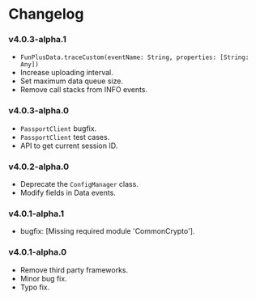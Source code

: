 # Changelog

### v4.0.3-alpha.1

* `FunPlusData.traceCustom(eventName: String, properties: [String: Any])`
* Increase uploading interval.
* Set maximum data queue size.
* Remove call stacks from INFO events.

### v4.0.3-alpha.0

* `PassportClient` bugfix.
* `PassportClient` test cases.
* API to get current session ID.

### v4.0.2-alpha.0

* Deprecate the `ConfigManager` class.
* Modify fields in Data events.

### v4.0.1-alpha.1

* bugfix: [Missing required module 'CommonCrypto'].

### v4.0.1-alpha.0

* Remove third party frameworks.
* Minor bug fix.
* Typo fix.


